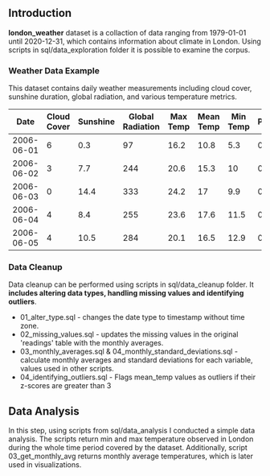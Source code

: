 ## Introduction

**london_weather** dataset is a collaction of data ranging from 1979-01-01 until 2020-12-31, which contains information about climate in London. Using scripts in sql/data_exploration folder it is possible to examine the corpus. 

### Weather Data Example

This dataset contains daily weather measurements including cloud cover, sunshine duration, global radiation, and various temperature metrics.

| Date       | Cloud Cover | Sunshine | Global Radiation | Max Temp | Mean Temp | Min Temp | Precipitation | Pressure | Snow Depth |
|------------|---------------------|------------------|--------------------------|---------------|----------------|---------------|--------------------|---------------|-----------------|
| 2006-06-01 | 6                   | 0.3              | 97                       | 16.2          | 10.8           | 5.3           | 0                  | 102810        | 0               |
| 2006-06-02 | 3                   | 7.7              | 244                      | 20.6          | 15.3           | 10            | 0                  | 103030        | 0               |
| 2006-06-03 | 0                   | 14.4             | 333                      | 24.2          | 17             | 9.9           | 0                  | 102950        | 0               |
| 2006-06-04 | 4                   | 8.4              | 255                      | 23.6          | 17.6           | 11.5          | 0.4                | 102650        | 0               |
| 2006-06-05 | 4                   | 10.5             | 284                      | 20.1          | 16.5           | 12.9          | 0                  | 102560        | 0               |


### Data Cleanup

Data cleanup can be performed using scripts in sql/data_cleanup folder. It **includes altering data types, handling missing values and identifying outliers**. 

- 01_alter_type.sql - changes the date type to timestamp without time zone.
- 02_missing_values.sql - updates the missing values in the original 'readings' table with the monthly averages.
- 03_monthly_averages.sql & 04_monthly_standard_deviations.sql - calculate monthly averages and standard deviations for each variable, values used in other scripts.
- 04_identifying_outliers.sql - Flags mean_temp values as outliers if their z-scores are greater than 3

## Data Analysis

In this step, using scripts from sql/data_analysis I conducted a simple data analysis. The scripts return min and max temperature observed in London during the whole time period covered by the dataset. Additionally, script 03_get_monthly_avg returns monthly average temperatures, which is later used in visualizations.
